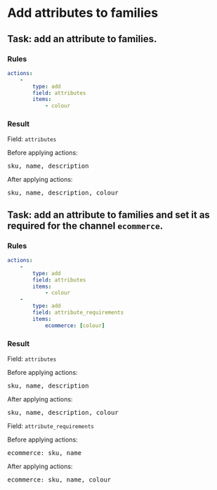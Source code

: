 [comment]: <> (This file is auto-generated based on example-provider.)
# Add attributes to families

## Task: add an attribute to families.

### Rules

```yaml
actions:
    -
        type: add
        field: attributes
        items:
            - colour
```

### Result

Field: `attributes`

Before applying actions: <pre>sku, name, description</pre>

After applying actions: <pre>sku, name, description, colour</pre>
## Task: add an attribute to families and set it as required for the channel `ecommerce`.

### Rules

```yaml
actions:
    -
        type: add
        field: attributes
        items:
            - colour
    -
        type: add
        field: attribute_requirements
        items:
            ecommerce: [colour]
```

### Result

Field: `attributes`

Before applying actions: <pre>sku, name, description</pre>

After applying actions: <pre>sku, name, description, colour</pre>
Field: `attribute_requirements`

Before applying actions: <pre>ecommerce: sku, name</pre>

After applying actions: <pre>ecommerce: sku, name, colour</pre>
